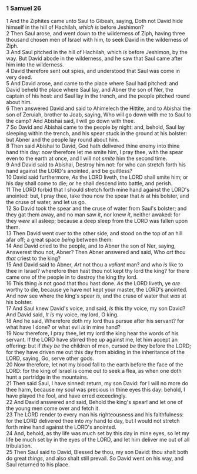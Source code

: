 ### 1 Samuel 26

1 And the Ziphites came unto Saul to Gibeah, saying, Doth not David hide himself in the hill of Hachilah, *which is* before Jeshimon?  
2 Then Saul arose, and went down to the wilderness of Ziph, having three thousand chosen men of Israel with him, to seek David in the wilderness of Ziph.  
3 And Saul pitched in the hill of Hachilah, which *is* before Jeshimon, by the way. But David abode in the wilderness, and he saw that Saul came after him into the wilderness.  
4 David therefore sent out spies, and understood that Saul was come in very deed.  
5 And David arose, and came to the place where Saul had pitched: and David beheld the place where Saul lay, and Abner the son of Ner, the captain of his host: and Saul lay in the trench, and the people pitched round about him.  
6 Then answered David and said to Ahimelech the Hittite, and to Abishai the son of Zeruiah, brother to Joab, saying, Who will go down with me to Saul to the camp? And Abishai said, I will go down with thee.  
7 So David and Abishai came to the people by night: and, behold, Saul lay sleeping within the trench, and his spear stuck in the ground at his bolster: but Abner and the people lay round about him.  
8 Then said Abishai to David, God hath delivered thine enemy into thine hand this day: now therefore let me smite him, I pray thee, with the spear even to the earth at once, and I will not *smite* him the second time.  
9 And David said to Abishai, Destroy him not: for who can stretch forth his hand against the LORD's anointed, and be guiltless?  
10 David said furthermore, *As* the LORD liveth, the LORD shall smite him; or his day shall come to die; or he shall descend into battle, and perish.  
11 The LORD forbid that I should stretch forth mine hand against the LORD's anointed: but, I pray thee, take thou now the spear that *is* at his bolster, and the cruse of water, and let us go.  
12 So David took the spear and the cruse of water from Saul's bolster; and they gat them away, and no man saw *it*, nor knew *it*, neither awaked: for they *were* all asleep; because a deep sleep from the LORD was fallen upon them.  
13 Then David went over to the other side, and stood on the top of an hill afar off; a great space *being* between them:  
14 And David cried to the people, and to Abner the son of Ner, saying, Answerest thou not, Abner? Then Abner answered and said, Who *art* thou *that* criest to the king?  
15 And David said to Abner, *Art* not thou a *valiant* man? and who *is* like to thee in Israel? wherefore then hast thou not kept thy lord the king? for there came one of the people in to destroy the king thy lord.  
16 This thing *is* not good that thou hast done. *As* the LORD liveth, ye *are* worthy to die, because ye have not kept your master, the LORD's anointed. And now see where the king's spear *is*, and the cruse of water that *was* at his bolster.  
17 And Saul knew David's voice, and said, *Is* this thy voice, my son David? And David said, *It is* my voice, my lord, O king.  
18 And he said, Wherefore doth my lord thus pursue after his servant? for what have I done? or what evil *is* in mine hand?  
19 Now therefore, I pray thee, let my lord the king hear the words of his servant. If the LORD have stirred thee up against me, let him accept an offering: but if *they be* the children of men, cursed *be* they before the LORD; for they have driven me out this day from abiding in the inheritance of the LORD, saying, Go, serve other gods.  
20 Now therefore, let not my blood fall to the earth before the face of the LORD: for the king of Israel is come out to seek a flea, as when one doth hunt a partridge in the mountains.  
21 Then said Saul, I have sinned: return, my son David: for I will no more do thee harm, because my soul was precious in thine eyes this day: behold, I have played the fool, and have erred exceedingly.  
22 And David answered and said, Behold the king's spear! and let one of the young men come over and fetch it.  
23 The LORD render to every man his righteousness and his faithfulness: for the LORD delivered thee into *my* hand to day, but I would not stretch forth mine hand against the LORD's anointed.  
24 And, behold, as thy life was much set by this day in mine eyes, so let my life be much set by in the eyes of the LORD, and let him deliver me out of all tribulation.  
25 Then Saul said to David, Blessed *be* thou, my son David: thou shalt both do great *things*, and also shalt still prevail. So David went on his way, and Saul returned to his place.  
